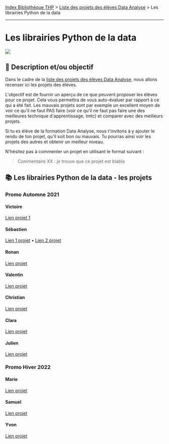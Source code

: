 [Index Bibliothèque THP](https://github.com/TheHackingProject/bibliotheque-THP) > [Liste des projets des élèves Data Analyse](https://github.com/TheHackingProject/bibliotheque-THP/blob/master/notes/liste_projets_data_analyse.md) > Les librairies Python de la data

___

# Les librairies Python de la data

![](https://picsum.photos/1024/400)

## 📄 Description et/ou objectif
Dans le cadre de la [liste des projets des élèves Data Analyse](https://github.com/TheHackingProject/bibliotheque-THP/blob/master/notes/liste_projets_data_analyse.md), nous allons recenser ici les projets des élèves.

L'objectif est de fournir un aperçu de ce que peuvent proposer les élèves pour ce projet. Cela vous permettra de vous auto-évaluer par rapport à ce qui a été fait. Les mauvais projets sont par exemple un excellent moyen de voir ce qu'il ne faut PAS faire (voir ce qu'il ne faut pas faire une des meilleures technique d'apprentissage, tmtc) et comparer avec des meilleurs projets.

Si tu es élève de la formation Data Analyse, nous t'invitons à y ajouter le rendu de ton projet, qu'il soit bon ou mauvais. Tu pourras ainsi voir les projets des autres et obtenir un meilleur niveau.

N'hésitez pas à commenter un projet en utilisant le format suivant :

> Commentaire XX : je trouve que ce projet est blabla


## 📚 Les librairies Python de la data - les projets
### Promo Automne 2021

#### Victoire
[Lien projet 1](https://github.com/bigdduwa/THP-DATA_1)

#### Sébastien
[Lien 1 projet](https://github.com/sebastienrombaut/data_university) • [Lien 2 projet](https://github.com/sebastienrombaut/data_museum)

#### Ronan
[Lien projet](https://github.com/bigdduwa/THP-DATA_1)

#### Valentin
[Lien projet](https://github.com/valvermes/python1)

#### Christian
[Lien projet](https://github.com/christian29200/THP_Pandas_Numpy)

#### Clara
[Lien projet](https://github.com/claramoreschi/THP_DataAnalyst_studies)

#### Julien
[Lien projet](https://github.com/JulienSisi/S04_Python_19.10.21-)

### Promo Hiver 2022

#### Marie

[Lien projet](https://github.com/MarieLebreton/Python_Museum)

#### Samuel

[Lien projet](https://github.com/SamkaaDev/tour_de_france_des_musees)

#### Yvon

[Lien projet](https://github.com/ekwayv8/-The-Tour-de-France-of-museums-/blob/main/README.md)



